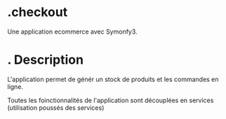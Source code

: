 .checkout
=========

Une application ecommerce avec Symonfy3.

. Description
=============
L'application permet de génér un stock de produits et les commandes en ligne.

Toutes les foinctionnalités de l'application sont découplées en services 
(utilisation poussés des services)
